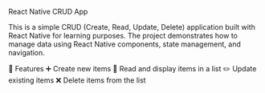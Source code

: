 React Native CRUD App

This is a simple CRUD (Create, Read, Update, Delete) application built with React Native for learning purposes. The project demonstrates how to manage data using React Native components, state management, and navigation.

🚀 Features
➕ Create new items
📖 Read and display items in a list
✏️ Update existing items
❌ Delete items from the list

